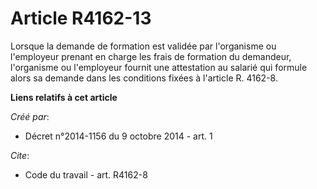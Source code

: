 # Article R4162-13

Lorsque la demande de formation est validée par l'organisme ou l'employeur prenant en charge les frais de formation du
demandeur, l'organisme ou l'employeur fournit une attestation au salarié qui formule alors sa demande dans les conditions
fixées à l'article R. 4162-8.

**Liens relatifs à cet article**

_Créé par_:

  - Décret n°2014-1156 du 9 octobre 2014 - art. 1

_Cite_:

  - Code du travail - art. R4162-8
